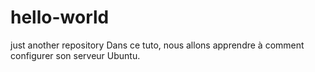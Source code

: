 # hello-world
just another repository
Dans ce tuto, nous allons apprendre à comment configurer son serveur Ubuntu.
